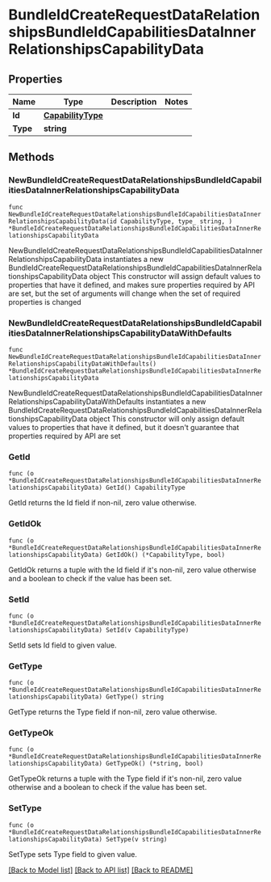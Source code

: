 # BundleIdCreateRequestDataRelationshipsBundleIdCapabilitiesDataInnerRelationshipsCapabilityData

## Properties

Name | Type | Description | Notes
------------ | ------------- | ------------- | -------------
**Id** | [**CapabilityType**](CapabilityType.md) |  | 
**Type** | **string** |  | 

## Methods

### NewBundleIdCreateRequestDataRelationshipsBundleIdCapabilitiesDataInnerRelationshipsCapabilityData

`func NewBundleIdCreateRequestDataRelationshipsBundleIdCapabilitiesDataInnerRelationshipsCapabilityData(id CapabilityType, type_ string, ) *BundleIdCreateRequestDataRelationshipsBundleIdCapabilitiesDataInnerRelationshipsCapabilityData`

NewBundleIdCreateRequestDataRelationshipsBundleIdCapabilitiesDataInnerRelationshipsCapabilityData instantiates a new BundleIdCreateRequestDataRelationshipsBundleIdCapabilitiesDataInnerRelationshipsCapabilityData object
This constructor will assign default values to properties that have it defined,
and makes sure properties required by API are set, but the set of arguments
will change when the set of required properties is changed

### NewBundleIdCreateRequestDataRelationshipsBundleIdCapabilitiesDataInnerRelationshipsCapabilityDataWithDefaults

`func NewBundleIdCreateRequestDataRelationshipsBundleIdCapabilitiesDataInnerRelationshipsCapabilityDataWithDefaults() *BundleIdCreateRequestDataRelationshipsBundleIdCapabilitiesDataInnerRelationshipsCapabilityData`

NewBundleIdCreateRequestDataRelationshipsBundleIdCapabilitiesDataInnerRelationshipsCapabilityDataWithDefaults instantiates a new BundleIdCreateRequestDataRelationshipsBundleIdCapabilitiesDataInnerRelationshipsCapabilityData object
This constructor will only assign default values to properties that have it defined,
but it doesn't guarantee that properties required by API are set

### GetId

`func (o *BundleIdCreateRequestDataRelationshipsBundleIdCapabilitiesDataInnerRelationshipsCapabilityData) GetId() CapabilityType`

GetId returns the Id field if non-nil, zero value otherwise.

### GetIdOk

`func (o *BundleIdCreateRequestDataRelationshipsBundleIdCapabilitiesDataInnerRelationshipsCapabilityData) GetIdOk() (*CapabilityType, bool)`

GetIdOk returns a tuple with the Id field if it's non-nil, zero value otherwise
and a boolean to check if the value has been set.

### SetId

`func (o *BundleIdCreateRequestDataRelationshipsBundleIdCapabilitiesDataInnerRelationshipsCapabilityData) SetId(v CapabilityType)`

SetId sets Id field to given value.


### GetType

`func (o *BundleIdCreateRequestDataRelationshipsBundleIdCapabilitiesDataInnerRelationshipsCapabilityData) GetType() string`

GetType returns the Type field if non-nil, zero value otherwise.

### GetTypeOk

`func (o *BundleIdCreateRequestDataRelationshipsBundleIdCapabilitiesDataInnerRelationshipsCapabilityData) GetTypeOk() (*string, bool)`

GetTypeOk returns a tuple with the Type field if it's non-nil, zero value otherwise
and a boolean to check if the value has been set.

### SetType

`func (o *BundleIdCreateRequestDataRelationshipsBundleIdCapabilitiesDataInnerRelationshipsCapabilityData) SetType(v string)`

SetType sets Type field to given value.



[[Back to Model list]](../README.md#documentation-for-models) [[Back to API list]](../README.md#documentation-for-api-endpoints) [[Back to README]](../README.md)


